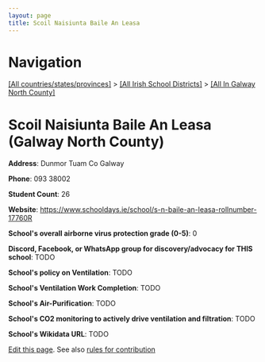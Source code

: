 ```yaml
---
layout: page
title: Scoil Naisiunta Baile An Leasa
---
```

# Navigation

[[All countries/states/provinces]](../../..) > [[All Irish School Districts]](../..) > [[All In Galway North County]](..)

# Scoil Naisiunta Baile An Leasa (Galway North County)

**Address**: Dunmor Tuam Co Galway

**Phone**: 093 38002

**Student Count**: 26

**Website**: <https://www.schooldays.ie/school/s-n-baile-an-leasa-rollnumber-17760R>

**School's overall airborne virus protection grade (0-5)**: 0

**Discord, Facebook, or WhatsApp group for discovery/advocacy for THIS school**: TODO

**School's policy on Ventilation**: TODO

**School's Ventilation Work Completion**: TODO

**School's Air-Purification**: TODO

**School's CO2 monitoring to actively drive ventilation and filtration**: TODO

**School's Wikidata URL**: TODO


[Edit this page](https://github.com/ventilate-schools/Ireland/edit/main/./Galway_North_County/Scoil_Naisiunta_Baile_An_Leasa.md). See also [rules for contribution](../../../contribution-rules/)